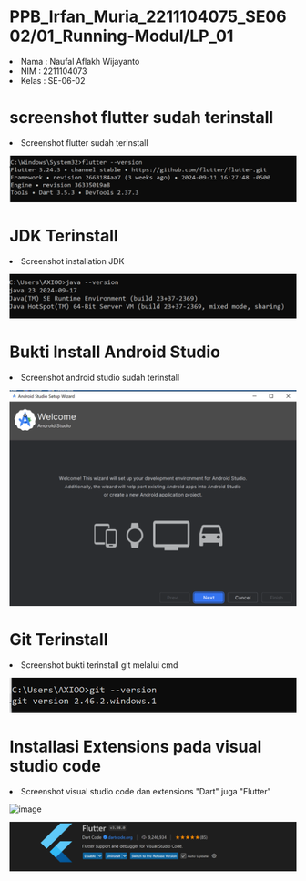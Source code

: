 # PPB_Irfan_Muria_2211104075_SE0602/01_Running-Modul/LP_01

<li> Nama   : Naufal Aflakh Wijayanto
<li> NIM    : 2211104073
<li> Kelas  : SE-06-02

# screenshot flutter sudah terinstall
<li> Screenshot flutter sudah terinstall

![image](img/flutterConsole.png)

# JDK Terinstall
<li> Screenshot installation JDK

![image](img/JDK.png)

# Bukti Install Android Studio
<li> Screenshot android studio sudah terinstall

![image](img/androidStudio.png)

# Git Terinstall
<li> Screenshot bukti terinstall git melalui cmd

![image](img/Git.png)

# Installasi Extensions pada visual studio code
<li> Screenshot visual studio code dan extensions "Dart" juga "Flutter"

![image](img/Dart.png)
<br>

![image](img/Flutter.png)
